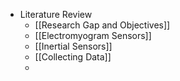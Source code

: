 - Literature Review
	- [[Research Gap and Objectives]]
	- [[Electromyogram Sensors]]
	- [[Inertial Sensors]]
	- [[Collecting Data]]
	- 